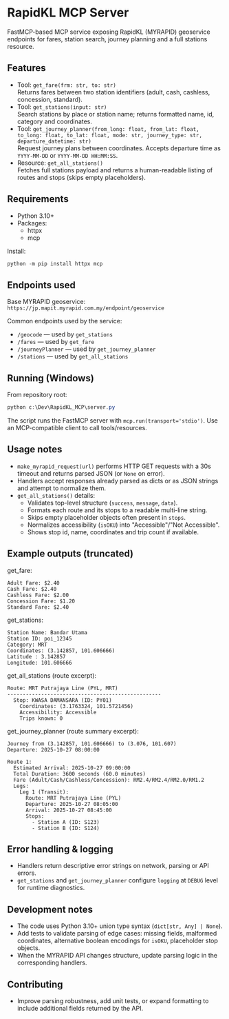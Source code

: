 # RapidKL MCP Server

FastMCP-based MCP service exposing RapidKL (MYRAPID) geoservice endpoints for fares, station search, journey planning and a full stations resource.

## Features
- Tool: `get_fare(frm: str, to: str)`  
  Returns fares between two station identifiers (adult, cash, cashless, concession, standard).
- Tool: `get_stations(input: str)`  
  Search stations by place or station name; returns formatted name, id, category and coordinates.
- Tool: `get_journey_planner(from_long: float, from_lat: float, to_long: float, to_lat: float, mode: str, journey_type: str, departure_datetime: str)`  
  Request journey plans between coordinates. Accepts departure time as `YYYY-MM-DD` or `YYYY-MM-DD HH:MM:SS`.
- Resource: `get_all_stations()`  
  Fetches full stations payload and returns a human-readable listing of routes and stops (skips empty placeholders).

## Requirements
- Python 3.10+
- Packages:
  - httpx
  - mcp

Install:
```powershell
python -m pip install httpx mcp
```

## Endpoints used
Base MYRAPID geoservice:
`https://jp.mapit.myrapid.com.my/endpoint/geoservice`

Common endpoints used by the service:
- `/geocode` — used by `get_stations`
- `/fares` — used by `get_fare`
- `/journeyPlanner` — used by `get_journey_planner`
- `/stations` — used by `get_all_stations`

## Running (Windows)
From repository root:
```powershell
python c:\Dev\RapidKL_MCP\server.py
```
The script runs the FastMCP server with `mcp.run(transport='stdio')`. Use an MCP-compatible client to call tools/resources.

## Usage notes
- `make_myrapid_request(url)` performs HTTP GET requests with a 30s timeout and returns parsed JSON (or `None` on error).
- Handlers accept responses already parsed as dicts or as JSON strings and attempt to normalize them.
- `get_all_stations()` details:
  - Validates top-level structure (`success`, `message`, `data`).
  - Formats each route and its stops to a readable multi-line string.
  - Skips empty placeholder objects often present in `stops`.
  - Normalizes accessibility (`isOKU`) into "Accessible"/"Not Accessible".
  - Shows stop id, name, coordinates and trip count if available.

## Example outputs (truncated)

get_fare:
```
Adult Fare: $2.40
Cash Fare: $2.40
Cashless Fare: $2.00
Concession Fare: $1.20
Standard Fare: $2.40
```

get_stations:
```
Station Name: Bandar Utama
Station ID: poi_12345
Category: MRT
Coordinates: (3.142857, 101.606666)
Latitude : 3.142857
Longitude: 101.606666
```

get_all_stations (route excerpt):
```
Route: MRT Putrajaya Line (PYL, MRT)
--------------------------------------------------
  Stop: KWASA DAMANSARA (ID: PY01)
    Coordinates: (3.1763324, 101.5721456)
    Accessibility: Accessible
    Trips known: 0
```

get_journey_planner (route summary excerpt):
```
Journey from (3.142857, 101.606666) to (3.076, 101.607)
Departure: 2025-10-27 08:00:00

Route 1:
  Estimated Arrival: 2025-10-27 09:00:00
  Total Duration: 3600 seconds (60.0 minutes)
  Fare (Adult/Cash/Cashless/Concession): RM2.4/RM2.4/RM2.0/RM1.2
  Legs:
    Leg 1 (Transit):
      Route: MRT Putrajaya Line (PYL)
      Departure: 2025-10-27 08:05:00
      Arrival: 2025-10-27 08:45:00
      Stops:
        - Station A (ID: S123)
        - Station B (ID: S124)
```

## Error handling & logging
- Handlers return descriptive error strings on network, parsing or API errors.
- `get_stations` and `get_journey_planner` configure `logging` at `DEBUG` level for runtime diagnostics.

## Development notes
- The code uses Python 3.10+ union type syntax (`dict[str, Any] | None`).
- Add tests to validate parsing of edge cases: missing fields, malformed coordinates, alternative boolean encodings for `isOKU`, placeholder stop objects.
- When the MYRAPID API changes structure, update parsing logic in the corresponding handlers.

## Contributing
- Improve parsing robustness, add unit tests, or expand formatting to include additional fields returned by the API.